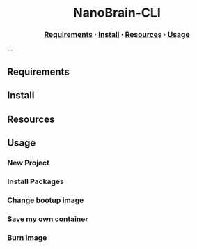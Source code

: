 <h1 align="center">NanoBrain-CLI</h1>

<h3 align="center">
	<a href="#requirements">Requirements</a>
	<span> · </span>
	<a href="#install">Install</a>
	<span> · </span>
	<a href="#resources">Resources</a>
	<span> · </span>
	<a href="#usage">Usage</a>
</h3>
--

## Requirements

## Install

## Resources

## Usage

### New Project

### Install Packages

### Change bootup image

### Save my own container

### Burn image





